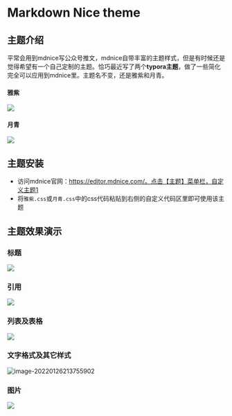# Markdown Nice theme

## 主题介绍

平常会用到mdnice写公众号推文，mdnice自带丰富的主题样式，但是有时候还是觉得希望有一个自己定制的主题。恰巧最近写了两个**typora主题**，做了一些简化完全可以应用到mdnice里。主题名不变，还是雅紫和月青。

#### 雅紫

![](https://s2.loli.net/2022/01/26/mEa4y6jpIsXKG2r.png)

#### 月青

![](https://s2.loli.net/2022/01/26/wDJgfulFjoac7Y3.png)

## 主题安装

- 访问mdnice官网：https://editor.mdnice.com/。点击【主题】菜单栏，自定义主题1
- 将`雅紫.css`或`月青.css`中的css代码粘贴到右侧的自定义代码区里即可使用该主题

## 主题效果演示

### 标题

![](https://s2.loli.net/2022/01/26/qVFj1ZIUYDeatLd.png)

### 引用

![](https://s2.loli.net/2022/01/26/29z1o6Q8lOYuVkx.png)



### 列表及表格

![](https://s2.loli.net/2022/01/26/sudUaHZpeVvComk.png)

### 文字格式及其它样式

![image-20220126213755902](https://s2.loli.net/2022/01/26/eOa2B56M8srUGzc.png)



### 图片

![](https://s2.loli.net/2022/01/26/qmIruOtyvwW19Y5.png)